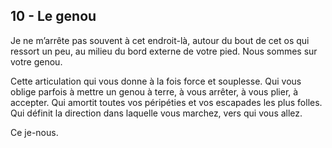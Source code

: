 ## 10 - Le genou

Je ne m’arrête pas souvent à cet endroit-là, autour du bout de cet os qui ressort un peu, au milieu du bord externe de votre pied. Nous sommes sur votre genou.

Cette articulation qui vous donne à la fois force et souplesse.
Qui vous oblige parfois à mettre un genou à terre, à vous arrêter, à vous plier, à accepter.
Qui amortit toutes vos péripéties et vos escapades les plus folles.
Qui définit la direction dans laquelle vous marchez, vers qui vous allez.

Ce je-nous.

